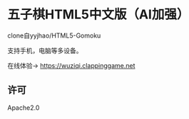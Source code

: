 # 五子棋HTML5中文版（AI加强）
clone自yyjhao/HTML5-Gomoku

支持手机，电脑等多设备。

在线体验→ https://wuziqi.clappinggame.net

## 许可
Apache2.0